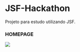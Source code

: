 # JSF-Hackathon
Projeto para estudo utilizando JSF.

<h3>HOMEPAGE</h3> 
<img src="https://github.com/kddez/hackathon/blob/main/appimg/index.png?raw=true">
